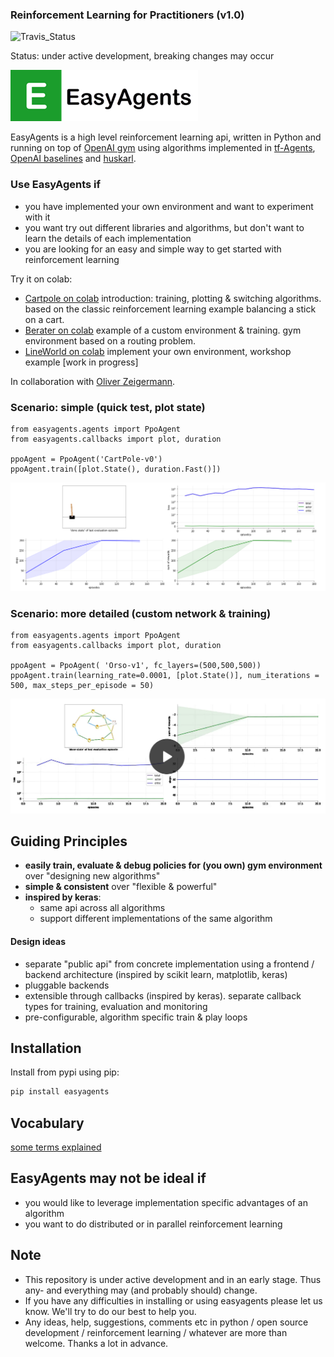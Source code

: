 ### Reinforcement Learning for Practitioners (v1.0)
![Travis_Status](https://travis-ci.com/christianhidber/easyagents.svg?branch=master)

Status: under active development, breaking changes may occur

![EasyAgents logo](images/EazyAgentsIcon.png)

EasyAgents is a high level reinforcement learning api, written in Python and running on top of
[OpenAI gym](https://github.com/openai/gym) using algorithms implemented in 
[tf-Agents](https://github.com/tensorflow/agents), [OpenAI baselines](https://github.com/openai/baselines)
and [huskarl](https://github.com/danaugrs/huskarl).

### Use EasyAgents if
* you have implemented your own environment and want to experiment with it
* you want try out different libraries and algorithms, but don't want to learn
  the details of each implementation
* you are looking for an easy and simple way to get started with reinforcement learning  

Try it on colab:
* [Cartpole on colab](https://colab.research.google.com/github/christianhidber/easyagents/blob/master/jupyter_notebooks/easyagents_cartpole.ipynb)
  introduction: training, plotting & switching algorithms. based on the classic reinforcement learning example 
   balancing a stick on a cart.
* [Berater on colab](https://colab.research.google.com/github/christianhidber/easyagents/blob/master/jupyter_notebooks/easyagents_berater.ipynb)
  example of a custom environment & training. gym environment based on a routing problem.
* [LineWorld on colab](https://colab.research.google.com/github/christianhidber/easyagents/blob/master/jupyter_notebooks/easyagents_line.ipynb)
  implement your own environment, workshop example [work in progress]

In collaboration with [Oliver Zeigermann](http://zeigermann.eu/). 

### Scenario: simple (quick test, plot state)
````
from easyagents.agents import PpoAgent
from easyagents.callbacks import plot, duration

ppoAgent = PpoAgent('CartPole-v0')
ppoAgent.train([plot.State(), duration.Fast()])
````
![Scenario_Simple](images/Scenario_simple.png)

### Scenario: more detailed (custom network & training)
````
from easyagents.agents import PpoAgent
from easyagents.callbacks import plot, duration

ppoAgent = PpoAgent( 'Orso-v1', fc_layers=(500,500,500))
ppoAgent.train(learning_rate=0.0001, [plot.State()], num_iterations = 500, max_steps_per_episode = 50)
````

[![Scenario_Detailed](images/Scenario_detailed.png)](https://raw.githubusercontent.com/christianhidber/easyagents/master-v1/images/Scenario_detailed.mp4)


## Guiding Principles
* **easily train, evaluate & debug policies for (you own) gym environment** over "designing new algorithms"
* **simple & consistent** over "flexible & powerful"
* **inspired by keras**: 
    * same api across all algorithms
    * support different implementations of the same algorithm
    
#### Design ideas
* separate "public api" from concrete implementation using a frontend / backend architecture 
  (inspired by scikit learn, matplotlib, keras)
* pluggable backends
* extensible through callbacks (inspired by keras). separate callback types for training, evaluation and monitoring
* pre-configurable, algorithm specific train & play loops 

## Installation
Install from pypi using pip:

```python
pip install easyagents
```

## Vocabulary
[some terms explained](vocabulary.md)

## EasyAgents may not be ideal if

* you would like to leverage implementation specific advantages of an algorithm
* you want to do distributed or in parallel reinforcement learning

## Note

* This repository is under active development and in an early stage. 
  Thus any- and everything may (and probably should) change.
* If you have any difficulties in installing or using easyagents please let us know. 
  We'll try to do our best to help you.
* Any ideas, help, suggestions, comments etc in python / open source development / reinforcement learning / whatever
  are more than welcome. Thanks a lot in advance.
